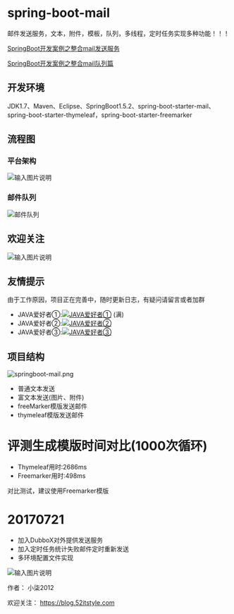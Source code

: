 # spring-boot-mail

邮件发送服务，文本，附件，模板，队列，多线程，定时任务实现多种功能！！！

[SpringBoot开发案例之整合mail发送服务](https://blog.52itstyle.com/archives/1264/)

[SpringBoot开发案例之整合mail队列篇](https://blog.52itstyle.com/archives/1385/)

## 开发环境

JDK1.7、Maven、Eclipse、SpringBoot1.5.2、spring-boot-starter-mail、spring-boot-starter-thymeleaf，spring-boot-starter-freemarker

## 流程图

### 平台架构
![输入图片说明](https://git.oschina.net/uploads/images/2017/0801/190708_991f282a_87650.png "2574887637.png")

### 邮件队列
![邮件队列](https://git.oschina.net/uploads/images/2017/0804/135111_3b197795_87650.png "邮件队列.png")

## 欢迎关注

![输入图片说明](https://git.oschina.net/uploads/images/2017/0802/192404_8b5f9807_87650.jpeg "1801066129 (1).jpg")

## 友情提示
由于工作原因，项目正在完善中，随时更新日志，有疑问请留言或者加群

- JAVA爱好者①:<a target="_blank" href="//shang.qq.com/wpa/qunwpa?idkey=f316b04ba30f31190c0d8120b5c54acf245299726b4450fb6fc64753dd546bf8"><img border="0" src="//pub.idqqimg.com/wpa/images/group.png" alt="JAVA爱好者①" title="JAVA爱好者①"></a> (满)
- JAVA爱好者②:<a target="_blank" href="//shang.qq.com/wpa/qunwpa?idkey=b2fc105d5cf11231cd863dc829b82f50454b693ad20b892a362de5adbcc9b0b3"><img border="0" src="//pub.idqqimg.com/wpa/images/group.png" alt="JAVA爱好者②" title="JAVA爱好者②"></a>
- JAVA爱好者③:<a target="_blank" href="//shang.qq.com/wpa/qunwpa?idkey=cbee3cb06364401522ea90776a1bd83cdbbed20622b93a37158d41460537db96"><img border="0" src="//pub.idqqimg.com/wpa/images/group.png" alt="JAVA爱好者③" title="JAVA爱好者③"></a>

## 项目结构

![springboot-mail.png](https://blog.52itstyle.com/usr/uploads/2017/07/429638365.png)


- 普通文本发送
- 富文本发送(图片、附件)
- freeMarker模版发送邮件
- thymeleaf模版发送邮件

# 评测生成模版时间对比(1000次循环)


- Thymeleaf用时:2686ms
- Freemarker用时:498ms

对比测试，建议使用Freemarker模版

# 20170721
- 加入DubboX对外提供发送服务
- 加入定时任务统计失败邮件定时重新发送
- 多环境配置文件实现

![输入图片说明](https://blog.52itstyle.com/usr/uploads/58ad45c0b9e21.gif "在这里输入图片标题")

作者： 小柒2012

欢迎关注： https://blog.52itstyle.com
